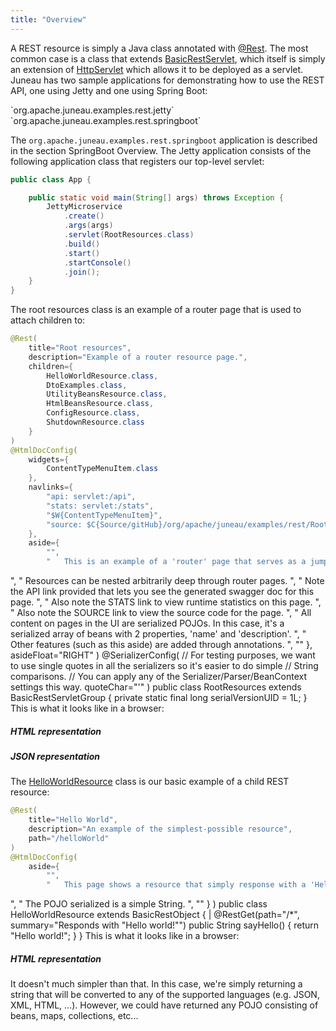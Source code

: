 ```yaml
---
title: "Overview"
---
```


A REST resource is simply a Java class annotated with [@Rest]({{API_DOCS}}/org/apache/juneau/rest/annotation/Rest.html).
The most common case is a class that extends [BasicRestServlet]({{API_DOCS}}/org/apache/juneau/rest/servlet/BasicRestServlet.html), which itself is simply an extension of [HttpServlet]({{API_DOCS}}/jakarta/servlet/http/HttpServlet.html) which allows it to be deployed as a servlet.
Juneau has two sample applications for demonstrating how to use the REST API, one using Jetty and one using Spring Boot:

<tree>
<java-package>`org.apache.juneau.examples.rest.jetty`</java-package>
<java-package>`org.apache.juneau.examples.rest.springboot`</java-package>
</tree>

The `org.apache.juneau.examples.rest.springboot` application is described in the section SpringBoot Overview.
The Jetty application consists of the following application class that registers our top-level servlet:

```java
public class App {

    public static void main(String[] args) throws Exception {
        JettyMicroservice
            .create()
            .args(args)
            .servlet(RootResources.class)
            .build()
            .start()
            .startConsole()
            .join();
    }
}
```

The root resources class is an example of a router page that is used to attach children to:

```java
@Rest(
    title="Root resources",
    description="Example of a router resource page.",
    children={
        HelloWorldResource.class,
        DtoExamples.class,
        UtilityBeansResource.class,
        HtmlBeansResource.class,
        ConfigResource.class,
        ShutdownResource.class
    }
)
@HtmlDocConfig(
    widgets={
        ContentTypeMenuItem.class
    },
    navlinks={
        "api: servlet:/api",
        "stats: servlet:/stats",
        "$W{ContentTypeMenuItem}",
        "source: $C{Source/gitHub}/org/apache/juneau/examples/rest/RootResources.java"
    },
    aside={
        "",
        "	This is an example of a 'router' page that serves as a jumping-off point to child resources.
```
", " Resources can be nested arbitrarily deep through router pages.
", " Note the API link provided that lets you see the generated swagger doc for this page.
", " Also note the STATS link to view runtime statistics on this page.
", " Also note the SOURCE link to view the source code for the page.
", " All content on pages in the UI are serialized POJOs.
In this case, it's a serialized array of beans with 2 properties, 'name' and 'description'.
", " Other features (such as this aside) are added through annotations.
", "" \}, asideFloat="RIGHT" ) @SerializerConfig( // For testing purposes, we want to use single quotes in all the serializers so it's easier to do simple // String comparisons.
// You can apply any of the Serializer/Parser/BeanContext settings this way.
quoteChar="'" ) public class RootResources extends BasicRestServletGroup \{ private static final long serialVersionUID = 1L; \} This is what it looks like in a browser:

##### HTML representation

##### JSON representation

The [HelloWorldResource]({{API_DOCS}}/org/apache/juneau/examples/rest/HelloWorldResource.html) class is our basic example of a child REST resource:
```java
@Rest(
    title="Hello World",
    description="An example of the simplest-possible resource",
    path="/helloWorld"
)
@HtmlDocConfig(
    aside={
        "",
        "	This page shows a resource that simply response with a 'Hello world!' message
```
", " The POJO serialized is a simple String.
", "" \} ) public class HelloWorldResource extends BasicRestObject \{ |		@RestGet(path="/*", summary="Responds with \"Hello world!\"") public String sayHello() \{ return "Hello world!"; \} \} This is what it looks like in a browser:

##### HTML representation

It doesn't much simpler than that.
In this case, we're simply returning a string that will be converted to any of the supported languages (e.g.
JSON, XML, HTML, ...).
However, we could have returned any POJO consisting of beans, maps, collections, etc...